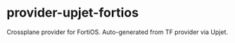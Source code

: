 # provider-upjet-fortios
Crossplane provider for FortiOS. Auto-generated from TF provider via Upjet.
